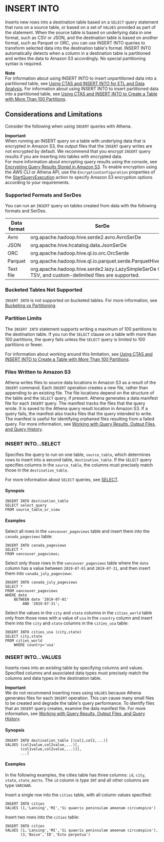# INSERT INTO<a name="insert-into"></a>

Inserts new rows into a destination table based on a `SELECT` query statement that runs on a source table, or based on a set of `VALUES` provided as part of the statement\. When the source table is based on underlying data in one format, such as CSV or JSON, and the destination table is based on another format, such as Parquet or ORC, you can use INSERT INTO queries to transform selected data into the destination table's format\. INSERT INTO automatically detects when a column in a destination table is partitioned and writes the data to Amazon S3 accordingly\. No special partitioning syntax is required\.

**Note**  
For information about using INSERT INTO to insert unpartitioned data into a partitioned table, see [Using CTAS and INSERT INTO for ETL and Data Analysis](ctas-insert-into-etl.md)\. 
For information about using INSERT INTO to insert partitioned data into a partitioned table, see [Using CTAS and INSERT INTO to Create a Table with More Than 100 Partitions](ctas-insert-into.md)\.

## Considerations and Limitations<a name="insert-into-limitations"></a>

Consider the following when using `INSERT` queries with Athena\.

**Important**  
When running an INSERT query on a table with underlying data that is encrypted in Amazon S3, the output files that the `INSERT` query writes are not encrypted by default\. We recommend that you encrypt `INSERT` query results if you are inserting into tables with encrypted data\.   
For more information about encrypting query results using the console, see [Encrypting Query Results Stored in Amazon S3](encryption.md#encrypting-query-results-stored-in-s3)\. To enable encryption using the AWS CLI or Athena API, use the `EncryptionConfiguration` properties of the [StartQueryExecution](https://docs.aws.amazon.com/athena/latest/APIReference/API_StartQueryExecution.html) action to specify Amazon S3 encryption options according to your requirements\.

### Supported Formats and SerDes<a name="insert-into-supported-formats"></a>

You can run an `INSERT` query on tables created from data with the following formats and SerDes\.


| Data format | SerDe | 
| --- | --- | 
|  Avro  |  org\.apache\.hadoop\.hive\.serde2\.avro\.AvroSerDe  | 
|  JSON  |  org\.apache\.hive\.hcatalog\.data\.JsonSerDe  | 
|  ORC  |  org\.apache\.hadoop\.hive\.ql\.io\.orc\.OrcSerde  | 
|  Parquet  |  org\.apache\.hadoop\.hive\.ql\.io\.parquet\.serde\.ParquetHiveSerDe  | 
|  Text file  |  org\.apache\.hadoop\.hive\.serde2\.lazy\.LazySimpleSerDe  CSV, TSV, and custom\-delimited files are supported\.   | 

### Bucketed Tables Not Supported<a name="insert-into-bucketed-tables-not-supported"></a>

`INSERT INTO` is not supported on bucketed tables\. For more information, see [Bucketing vs Partitioning](bucketing-vs-partitioning.md)\.

### Partition Limits<a name="insert-into-partition-limits"></a>

The `INSERT INTO` statement supports writing a maximum of 100 partitions to the destination table\. If you run the `SELECT` clause on a table with more than 100 partitions, the query fails unless the `SELECT` query is limited to 100 partitions or fewer\.

For information about working around this limitation, see [Using CTAS and INSERT INTO to Create a Table with More Than 100 Partitions](ctas-insert-into.md)\.

### Files Written to Amazon S3<a name="insert-into-files-written-to-s3"></a>

Athena writes files to source data locations in Amazon S3 as a result of the `INSERT` command\. Each `INSERT` operation creates a new file, rather than appending to an existing file\. The file locations depend on the structure of the table and the `SELECT` query, if present\. Athena generates a data manifest file for each `INSERT` query\. The manifest tracks the files that the query wrote\. It is saved to the Athena query result location in Amazon S3\. If a query fails, the manifest also tracks files that the query intended to write\. The manifest is useful for identifying orphaned files resulting from a failed query\. For more information, see [Working with Query Results, Output Files, and Query History](querying.md)\.

## <a name="insert-into-select"></a>

### INSERT INTO\.\.\.SELECT<a name="insert-into-select.title"></a>

Specifies the query to run on one table, `source_table`, which determines rows to insert into a second table, `destination_table`\. If the `SELECT` query specifies columns in the `source_table`, the columns must precisely match those in the `destination_table`\.

For more information about `SELECT` queries, see [SELECT](select.md)\.

#### Synopsis<a name="insert-into-select-synopsis"></a>

```
INSERT INTO destination_table 
SELECT select_query 
FROM source_table_or_view
```

#### Examples<a name="insert-into-select-examples"></a>

Select all rows in the `vancouver_pageviews` table and insert them into the `canada_pageviews` table:

```
INSERT INTO canada_pageviews 
SELECT * 
FROM vancouver_pageviews;
```

Select only those rows in the `vancouver_pageviews` table where the `date` column has a value between `2019-07-01` and `2019-07-31`, and then insert them into `canada_july_pageviews`:

```
INSERT INTO canada_july_pageviews
SELECT *
FROM vancouver_pageviews
WHERE date
    BETWEEN date '2019-07-01'
        AND '2019-07-31';
```

Select the values in the `city` and `state` columns in the `cities_world` table only from those rows with a value of `usa` in the `country` column and insert them into the `city` and `state` columns in the `cities_usa` table:

```
INSERT INTO cities_usa (city,state)
SELECT city,state
FROM cities_world
    WHERE country='usa'
```

### INSERT INTO\.\.\.VALUES<a name="insert-into-values"></a>

Inserts rows into an existing table by specifying columns and values\. Specified columns and associated data types must precisely match the columns and data types in the destination table\.

**Important**  
We do not recommend inserting rows using `VALUES` because Athena generates files for each `INSERT` operation\. This can cause many small files to be created and degrade the table's query performance\. To identify files that an `INSERT` query creates, examine the data manifest file\. For more information, see [Working with Query Results, Output Files, and Query History](querying.md)\.

#### Synopsis<a name="insert-into-values-synopsis"></a>

```
INSERT INTO destination_table [(col1,col2,...)] 
VALUES (col1value,col2value,...)[,
       (col1value,col2value,...)][,
       ...]
```

#### Examples<a name="insert-into-values-examples"></a>

In the following examples, the cities table has three columns: `id`, `city`, `state`, `state_motto`\. The `id` column is type `INT` and all other columns are type `VARCHAR`\.

Insert a single row into the `cities` table, with all column values specified:

```
INSERT INTO cities 
VALUES (1,'Lansing','MI','Si quaeris peninsulam amoenam circumspice')
```

Insert two rows into the `cities` table:

```
INSERT INTO cities 
VALUES (1,'Lansing','MI','Si quaeris peninsulam amoenam circumspice'),
       (3,'Boise','ID','Esto perpetua')
```